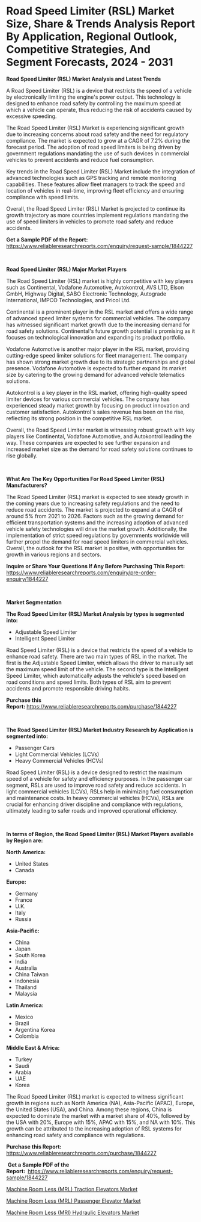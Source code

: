 <p><h1>Road Speed Limiter (RSL) Market Size, Share & Trends Analysis Report By Application, Regional Outlook, Competitive Strategies, And Segment Forecasts, 2024 - 2031</h1></p><p><strong>Road Speed Limiter (RSL) Market Analysis and Latest Trends</strong></p>
<p><p>A Road Speed Limiter (RSL) is a device that restricts the speed of a vehicle by electronically limiting the engine's power output. This technology is designed to enhance road safety by controlling the maximum speed at which a vehicle can operate, thus reducing the risk of accidents caused by excessive speeding.</p><p>The Road Speed Limiter (RSL) Market is experiencing significant growth due to increasing concerns about road safety and the need for regulatory compliance. The market is expected to grow at a CAGR of 7.2% during the forecast period. The adoption of road speed limiters is being driven by government regulations mandating the use of such devices in commercial vehicles to prevent accidents and reduce fuel consumption.</p><p>Key trends in the Road Speed Limiter (RSL) Market include the integration of advanced technologies such as GPS tracking and remote monitoring capabilities. These features allow fleet managers to track the speed and location of vehicles in real-time, improving fleet efficiency and ensuring compliance with speed limits.</p><p>Overall, the Road Speed Limiter (RSL) Market is projected to continue its growth trajectory as more countries implement regulations mandating the use of speed limiters in vehicles to promote road safety and reduce accidents.</p></p>
<p><strong>Get a Sample PDF of the Report:&nbsp;</strong> <a href="https://www.reliableresearchreports.com/enquiry/request-sample/1844227">https://www.reliableresearchreports.com/enquiry/request-sample/1844227</a></p>
<p>&nbsp;</p>
<p><strong>Road Speed Limiter (RSL) Major Market Players</strong></p>
<p><p>The Road Speed Limiter (RSL) market is highly competitive with key players such as Continental, Vodafone Automotive, Autokontrol, AVS LTD, Elson GmbH, Highway Digital, SABO Electronic Technology, Autograde International, IMPCO Technologies, and Pricol Ltd. </p><p>Continental is a prominent player in the RSL market and offers a wide range of advanced speed limiter systems for commercial vehicles. The company has witnessed significant market growth due to the increasing demand for road safety solutions. Continental's future growth potential is promising as it focuses on technological innovation and expanding its product portfolio.</p><p>Vodafone Automotive is another major player in the RSL market, providing cutting-edge speed limiter solutions for fleet management. The company has shown strong market growth due to its strategic partnerships and global presence. Vodafone Automotive is expected to further expand its market size by catering to the growing demand for advanced vehicle telematics solutions.</p><p>Autokontrol is a key player in the RSL market, offering high-quality speed limiter devices for various commercial vehicles. The company has experienced steady market growth by focusing on product innovation and customer satisfaction. Autokontrol's sales revenue has been on the rise, reflecting its strong position in the competitive RSL market.</p><p>Overall, the Road Speed Limiter market is witnessing robust growth with key players like Continental, Vodafone Automotive, and Autokontrol leading the way. These companies are expected to see further expansion and increased market size as the demand for road safety solutions continues to rise globally.</p></p>
<p>&nbsp;</p>
<p><strong>What Are The Key Opportunities For Road Speed Limiter (RSL) Manufacturers?</strong></p>
<p><p>The Road Speed Limiter (RSL) market is expected to see steady growth in the coming years due to increasing safety regulations and the need to reduce road accidents. The market is projected to expand at a CAGR of around 5% from 2021 to 2026. Factors such as the growing demand for efficient transportation systems and the increasing adoption of advanced vehicle safety technologies will drive the market growth. Additionally, the implementation of strict speed regulations by governments worldwide will further propel the demand for road speed limiters in commercial vehicles. Overall, the outlook for the RSL market is positive, with opportunities for growth in various regions and sectors.</p></p>
<p><strong>Inquire or Share Your Questions If Any Before Purchasing This Report:</strong> <a href="https://www.reliableresearchreports.com/enquiry/pre-order-enquiry/1844227">https://www.reliableresearchreports.com/enquiry/pre-order-enquiry/1844227</a></p>
<p>&nbsp;</p>
<p><strong>Market Segmentation</strong></p>
<p><strong>The Road Speed Limiter (RSL) Market Analysis by types is segmented into:</strong></p>
<p><ul><li>Adjustable Speed Limiter</li><li>Intelligent Speed Limiter</li></ul></p>
<p><p>Road Speed Limiter (RSL) is a device that restricts the speed of a vehicle to enhance road safety. There are two main types of RSL in the market. The first is the Adjustable Speed Limiter, which allows the driver to manually set the maximum speed limit of the vehicle. The second type is the Intelligent Speed Limiter, which automatically adjusts the vehicle's speed based on road conditions and speed limits. Both types of RSL aim to prevent accidents and promote responsible driving habits.</p></p>
<p><strong>Purchase this Report:&nbsp;</strong><a href="https://www.reliableresearchreports.com/purchase/1844227">https://www.reliableresearchreports.com/purchase/1844227</a></p>
<p>&nbsp;</p>
<p><strong>The Road Speed Limiter (RSL) Market Industry Research by Application is segmented into:</strong></p>
<p><ul><li>Passenger Cars</li><li>Light Commercial Vehicles (LCVs)</li><li>Heavy Commercial Vehicles (HCVs)</li></ul></p>
<p><p>Road Speed Limiter (RSL) is a device designed to restrict the maximum speed of a vehicle for safety and efficiency purposes. In the passenger car segment, RSLs are used to improve road safety and reduce accidents. In light commercial vehicles (LCVs), RSLs help in minimizing fuel consumption and maintenance costs. In heavy commercial vehicles (HCVs), RSLs are crucial for enhancing driver discipline and compliance with regulations, ultimately leading to safer roads and improved operational efficiency.</p></p>
<p>&nbsp;</p>
<p><strong>In terms of Region, the Road Speed Limiter (RSL) Market Players available by Region are:</strong></p>
<p>
    <p> <strong> North America: </strong>
        <ul>
            <li>United States</li>
            <li>Canada</li>
        </ul>
        </p> 
    <p> <strong> Europe: </strong>
        <ul>
            <li>Germany</li>
            <li>France</li>
            <li>U.K.</li>
            <li>Italy</li>
            <li>Russia</li>
        </ul>
        </p> 
    <p> <strong> Asia-Pacific: </strong>
        <ul>
            <li>China</li>
            <li>Japan</li>
            <li>South Korea</li>
            <li>India</li>
            <li>Australia</li>
            <li>China Taiwan</li>
            <li>Indonesia</li>
            <li>Thailand</li>
            <li>Malaysia</li>
        </ul>
        </p> 
    <p> <strong> Latin America: </strong>
        <ul>
            <li>Mexico</li>
            <li>Brazil</li>
            <li>Argentina Korea</li>
            <li>Colombia</li>
        </ul>
        </p> 
    <p> <strong> Middle East & Africa: </strong>
        <ul>
            <li>Turkey</li>
            <li>Saudi</li>
            <li>Arabia</li>
            <li>UAE</li>
            <li>Korea</li>
        </ul>
    </p>
    </p>
<p><p>The Road Speed Limiter (RSL) market is expected to witness significant growth in regions such as North America (NA), Asia-Pacific (APAC), Europe, the United States (USA), and China. Among these regions, China is expected to dominate the market with a market share of 40%, followed by the USA with 20%, Europe with 15%, APAC with 15%, and NA with 10%. This growth can be attributed to the increasing adoption of RSL systems for enhancing road safety and compliance with regulations.</p></p>
<p><strong>Purchase this Report: </strong><a href="https://www.reliableresearchreports.com/purchase/1844227">https://www.reliableresearchreports.com/purchase/1844227</a></p>
<p>&nbsp;<strong>Get a Sample PDF of the Report:&nbsp;&nbsp;</strong><a href="https://www.reliableresearchreports.com/enquiry/request-sample/1844227">https://www.reliableresearchreports.com/enquiry/request-sample/1844227</a></p>
<p><strong></strong></p>
<p><p><a href="https://view.publitas.com/reportprime-1/machine-room-less-mrl-traction-elevators-market-insights-market-players-and-forecast-till-2030/">Machine Room Less (MRL) Traction Elevators Market</a></p><p><a href="https://view.publitas.com/reportprime-1/machine-room-less-mrl-passenger-elevator-market-size-growth-outlook-from-2023-to-2030-projecting-at-markets-trends-analysis-by-application-regional-outlook-and-revenue/">Machine Room Less (MRL) Passenger Elevator Market</a></p><p><a href="https://view.publitas.com/reportprime-1/machine-room-less-mrl-hydraulic-elevators-market-size-market-trends-and-growth-outlook-forecasted-for-period-from-2023-to-2030/">Machine Room Less (MRl) Hydraulic Elevators Market</a></p></p>